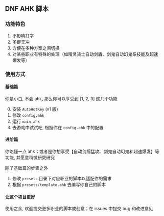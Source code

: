 ## DNF AHK 脚本

### 功能特色

1. 不影响打字
2. 多键无冲
3. 方便在多种方案之间切换
4. 对某些职业有特殊的处理（如精灵骑士自动剑盾、剑鬼自动幻鬼系技能及超速爆发等）

### 使用方式

#### 基础篇

你是小白, 不会 ahk, 那么你可以享受到 [1, 2, 3] 这几个功能

0. 安装 `AutoHotKey` (v1 版)
1. 修改 `config.ahk`
2. 运行 `main.ahk`
3. 去游戏中试试吧, 根据你在 `config.ahk` 中的配置

#### 进阶篇

你略懂一点 ahk；或者是你想享受【自动剑盾猛攻、剑鬼自动幻鬼和超速爆发】等功能, 并愿意稍微研究研究

除了基础篇的步骤之外

1. 修改 `presets` 目录下对应职业的脚本以适配你的需求
2. 根据 `presets/template.ahk` 去编写你自己的脚本

#### 让这个项目更好

使用之余, 欢迎提交更多职业的脚本或创意；在 issues 中提交 bug 和改进意见
